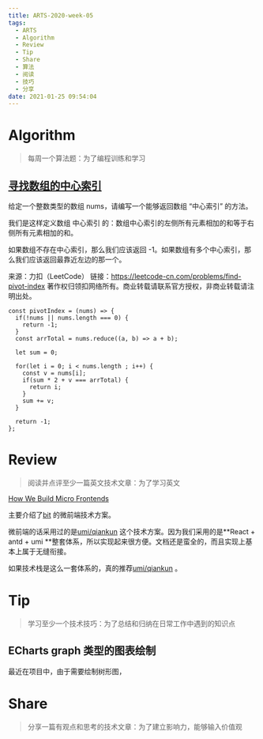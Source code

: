 ```yaml
---
title: ARTS-2020-week-05
tags:
  - ARTS
  - Algorithm
  - Review
  - Tip
  - Share
  - 算法
  - 阅读
  - 技巧
  - 分享
date: 2021-01-25 09:54:04
---
```


# Algorithm

> 每周一个算法题：为了编程训练和学习

## [寻找数组的中心索引](https://leetcode-cn.com/problems/find-pivot-index/)

给定一个整数类型的数组 nums，请编写一个能够返回数组 “中心索引” 的方法。

我们是这样定义数组 中心索引 的：数组中心索引的左侧所有元素相加的和等于右侧所有元素相加的和。

如果数组不存在中心索引，那么我们应该返回 -1。如果数组有多个中心索引，那么我们应该返回最靠近左边的那一个。

来源：力扣（LeetCode）
链接：https://leetcode-cn.com/problems/find-pivot-index
著作权归领扣网络所有。商业转载请联系官方授权，非商业转载请注明出处。



```tsx
const pivotIndex = (nums) => {
  if(!nums || nums.length === 0) {
    return -1;
  }
  const arrTotal = nums.reduce((a, b) => a + b);
  
  let sum = 0;
  
  for(let i = 0; i < nums.length ; i++) {
    const v = nums[i];
    if(sum * 2 + v === arrTotal) {
      return i;
    }
    sum += v;
  }

  return -1;
};
```




# Review

> 阅读并点评至少一篇英文技术文章：为了学习英文

[How We Build Micro Frontends](https://blog.bitsrc.io/how-we-build-micro-front-ends-d3eeeac0acfc)

主要介绍了[bit](https://bit.dev/) 的微前端技术方案。

微前端的话采用过的是[umi/qiankun](https://qiankun.umijs.org/) 这个技术方案。因为我们采用的是**React + antd + umi **整套体系，所以实现起来很方便。文档还是蛮全的，而且实现上基本上属于无缝衔接。

如果技术栈是这么一套体系的，真的推荐[umi/qiankun](https://qiankun.umijs.org/) 。


# Tip

> 学习至少一个技术技巧：为了总结和归纳在日常工作中遇到的知识点

## ECharts graph 类型的图表绘制

最近在项目中，由于需要绘制树形图，

# Share

> 分享一篇有观点和思考的技术文章：为了建立影响力，能够输入价值观
